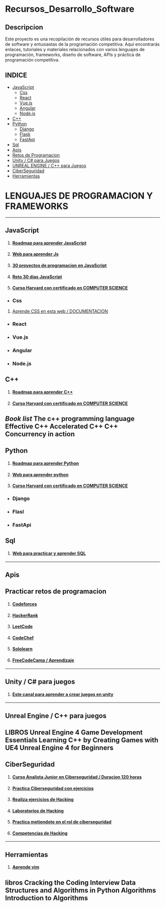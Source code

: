 # Recursos_Desarrollo_Software
## Descripcion
Este proyecto es una recopilación de recursos útiles para desarrolladores de software y entusiastas de la programación competitiva. Aquí encontrarás enlaces, tutoriales y materiales relacionados con varios lenguajes de programación, frameworks, diseño de software, APIs y práctica de programación competitiva.

## INDICE

  * [JavaScript](#JavaScript)
    - [Css](#Css)
    - [React](#React)
    - [Vue.js](#Vue)
    - [Angular](#Angular)
    - [Node.js](#Node.js)
  * [C++](#C++)
  * [Python](#Python)
    - [Django](#Django)
    - [Flask](#Flask)
    - [FastApi](#FastApi)
  * [Sql](#Sql)
  * [Apis](#Apis)
  * [Retos de Programacion](#programacion)
  * [Unity / C# para Juegos](#Unity)
  * [UNREAL ENGINE / C++ para Juegos](#UE)
  * [CiberSeguridad](#Ciberseguridad)
  * [Herramientas](#herramientas)


# LENGUAJES DE PROGRAMACION Y FRAMEWORKS
-------------------------------------------------------------------------------------------------------
## JavaScript
<a name="JavaScript"></a>
1. #### [Roadmap para aprender JavaScript](https://roadmap.sh/javascript)
2. #### [Web para aprender Js](https://lenguajejs.com/)
4. #### [30 proyectos de programacion en JavaScript](https://github.com/Asabeneh/30-Days-Of-JavaScript)
5. #### [Reto 30 dias JavaScript](https://github.com/Asabeneh/30-Days-Of-JavaScript)
6. #### [Curso Harvard con certificado en COMPUTER SCIENCE](https://pll.harvard.edu/course/cs50-introduction-computer-science)
  - ### Css
  <a name="Css"></a>
  1. [Aprende CSS en esta web / DOCUMENTACION](https://web.dev/learn/css?hl=es)
  - ### React
  <a name="React"></a>
  - ### Vue.js
  <a name="Vue"></a>
  - ### Angular
  <a name="Angular"></a>
  - ### Node.js
  <a name="Node.js"></a>
-------------------------------------------------------------------------------------------------------
## C++
<a name="C++"></a>
1. #### [Roadmap para aprender C++](https://miro.com/app/board/o9J_lpap34Q=/)
2. #### [Curso Harvard con certificado en COMPUTER SCIENCE](https://pll.harvard.edu/course/cs50-introduction-computer-science)
_Book list_
The c++ programming language
Effective C++
Accelerated C++
C++ Concurrency in action
-------------------------------------------------------------------------------------------------------
## Python 
<a name="Python"></a>
1. #### [Roadmap para aprender Python](https://roadmap.sh/python)
2. #### [Web para aprender python](https://realpython.com/)
3. #### [Curso Harvard con certificado en COMPUTER SCIENCE](https://pll.harvard.edu/course/cs50-introduction-computer-science)
  - ### Django
  <a name="Django"></a>
  - ### Flasl
  <a name="Flask"></a>
  - ### FastApi
  <a name="FastApi"></a>
 -------------------------------------------------------------------------------------------------------
## Sql
<a name="Sql"></a>
1. #### [Web para practicar y aprender SQL](https://www.sql-easy.com/es/)
-------------------------------------------------------------------------------------------------------
## Apis
<a name="Apis"></a>
-------------------------------------------------------------------------------------------------------
## Practicar retos de programacion
<a name="programacion"></a>
1. #### [Codeforces](https://codeforces.com/)
2. #### [HackerRank](https://www.hackerrank.com/)
3. #### [LeetCode](https://leetcode.com/) 
4. #### [CodeChef](https://www.codechef.com/)
5. #### [Sololearn](https://www.sololearn.com/)
6. #### [FreeCodeCamp / Aprendizaje](https://www.freecodecamp.org/)
-------------------------------------------------------------------------------------------------------
## Unity / C# para juegos
<a name="Unity"></a>
1. #### [Este canal para aprender a crear juegos en unity](https://www.youtube.com/@TheLowis)
-------------------------------------------------------------------------------------------------------
## Unreal Engine / C++ para juegos
<a name="UE"></a>
LIBROS
Unreal Engine 4 Game Development Essentials
Learning C++ by Creating Games with UE4
Unreal Engine 4 for Beginners
-------------------------------------------------------------------------------------------------------
## CiberSeguridad
<a name="Ciberseguridad"></a>
1. #### [Curso Analista Junior en Ciberseguridad / Duracion 120 horas](https://skillsforall.com/career-path/cybersecurity?courseLang=es-XL)
2. #### [Practica Ciberseguridad con ejercicios](https://hackrocks.com/)
3. #### [Realiza ejercicios de Hacking](https://overthewire.org/wargames/bandit/)
4. #### [Laboratorios de Hacking](http://labs.gf0s.com/)
5. #### [Practica metiendote en el rol de ciberseguridad](https://defendtheweb.net/)
6. #### [Competencias de Hacking](https://ctftime.org/)
-------------------------------------------------------------------------------------------------------
## Herramientas
<a name="herramientas"></a>
1. #### [Aprende vim](https://www.openvim.com/)

libros
Cracking the Coding Interview
Data Structures and Algorithms in Python
Algorithms
Introduction to Algorithms
-------------------------------------------------------------------------------------------------------
